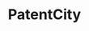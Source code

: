 ---
layout: default
api_or_bulk_downloads: coming soon
code: https://github.com/Antoberge/patent_city
contributors:
- Antonin Bergeaud
- Cyril Verluise
cost: None
description: PatentCity is a dataset on the location of patentees since the 19th century
  in Germany, France, Great Britain and the United States of America. Beta available
  for test! Drop us a mail if you are interested in becoming a beta tester.
last_edit: Mon, 19 Jun 2023 16:35:14 GMT
location: https://mailchi.mp/e0495246a573/patentcity
maintained_by: Antonin Bergeaud
open_access: 'FALSE'
shortname: patentcity
tags:
- location of inventors
- geography
- Europe
- United States
title: PatentCity
uuid: 131e13f8-342c-4dd7-a3e6-fbf5a5ba6a5c
versioning: 'FALSE'
---
